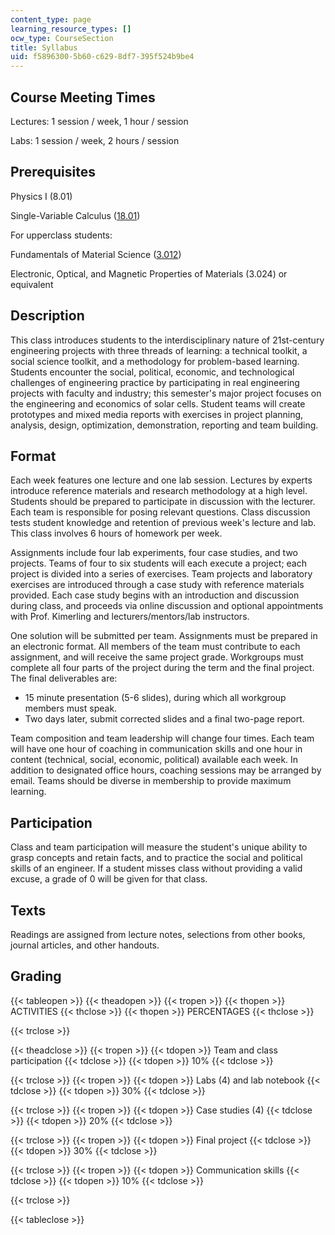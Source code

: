 ```yaml
---
content_type: page
learning_resource_types: []
ocw_type: CourseSection
title: Syllabus
uid: f5896300-5b60-c629-8df7-395f524b9be4
---
```


Course Meeting Times
--------------------

Lectures: 1 session / week, 1 hour / session

Labs: 1 session / week, 2 hours / session

Prerequisites
-------------

Physics I (8.01)

Single-Variable Calculus ([18.01](/courses/18-01-single-variable-calculus-fall-2006))

For upperclass students:

Fundamentals of Material Science ([3.012](/courses/3-012-fundamentals-of-materials-science-fall-2005))

Electronic, Optical, and Magnetic Properties of Materials (3.024) or equivalent

Description
-----------

This class introduces students to the interdisciplinary nature of 21st-century engineering projects with three threads of learning: a technical toolkit, a social science toolkit, and a methodology for problem-based learning. Students encounter the social, political, economic, and technological challenges of engineering practice by participating in real engineering projects with faculty and industry; this semester's major project focuses on the engineering and economics of solar cells. Student teams will create prototypes and mixed media reports with exercises in project planning, analysis, design, optimization, demonstration, reporting and team building.

Format
------

Each week features one lecture and one lab session. Lectures by experts introduce reference materials and research methodology at a high level. Students should be prepared to participate in discussion with the lecturer. Each team is responsible for posing relevant questions. Class discussion tests student knowledge and retention of previous week's lecture and lab. This class involves 6 hours of homework per week.

Assignments include four lab experiments, four case studies, and two projects. Teams of four to six students will each execute a project; each project is divided into a series of exercises. Team projects and laboratory exercises are introduced through a case study with reference materials provided. Each case study begins with an introduction and discussion during class, and proceeds via online discussion and optional appointments with Prof. Kimerling and lecturers/mentors/lab instructors.

One solution will be submitted per team. Assignments must be prepared in an electronic format. All members of the team must contribute to each assignment, and will receive the same project grade. Workgroups must complete all four parts of the project during the term and the final project. The final deliverables are:

*   15 minute presentation (5-6 slides), during which all workgroup members must speak.
*   Two days later, submit corrected slides and a final two-page report.

Team composition and team leadership will change four times. Each team will have one hour of coaching in communication skills and one hour in content (technical, social, economic, political) available each week. In addition to designated office hours, coaching sessions may be arranged by email. Teams should be diverse in membership to provide maximum learning.

Participation
-------------

Class and team participation will measure the student's unique ability to grasp concepts and retain facts, and to practice the social and political skills of an engineer. If a student misses class without providing a valid excuse, a grade of 0 will be given for that class.

Texts
-----

Readings are assigned from lecture notes, selections from other books, journal articles, and other handouts.

Grading
-------

{{< tableopen >}}
{{< theadopen >}}
{{< tropen >}}
{{< thopen >}}
ACTIVITIES
{{< thclose >}}
{{< thopen >}}
PERCENTAGES
{{< thclose >}}

{{< trclose >}}

{{< theadclose >}}
{{< tropen >}}
{{< tdopen >}}
Team and class participation
{{< tdclose >}}
{{< tdopen >}}
10%
{{< tdclose >}}

{{< trclose >}}
{{< tropen >}}
{{< tdopen >}}
Labs (4) and lab notebook
{{< tdclose >}}
{{< tdopen >}}
30%
{{< tdclose >}}

{{< trclose >}}
{{< tropen >}}
{{< tdopen >}}
Case studies (4)
{{< tdclose >}}
{{< tdopen >}}
20%
{{< tdclose >}}

{{< trclose >}}
{{< tropen >}}
{{< tdopen >}}
Final project
{{< tdclose >}}
{{< tdopen >}}
30%
{{< tdclose >}}

{{< trclose >}}
{{< tropen >}}
{{< tdopen >}}
Communication skills
{{< tdclose >}}
{{< tdopen >}}
10%
{{< tdclose >}}

{{< trclose >}}

{{< tableclose >}}